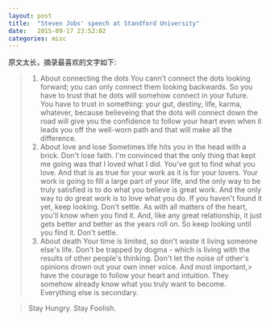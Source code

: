 ```yaml
---
layout: post
title:  "Steven Jobs' speech at Standford University"
date:   2015-09-17 23:52:02
categories: misc
---
```

原文太长，摘录最喜欢的文字如下:
> 1. About connecting the dots
> You cann't connect the dots looking forward; you can only connect them looking backwards. So you have to trust that he dots will somehow connect in your future. You have to trust in something: your gut, destiny, life, karma, whatever, because believeing that the dots will connect down the road will give you the confidence to follow your heart even when it leads you off the well-worn path and that will make all the difference.
> 2. About love and lose
> Sometimes life hits you in the head with a brick. Don't lose faith. I'm convinced that the only thing that kept me going was that I loved what I did. You've got to find what you love. And that is as true for your work as it is for your lovers. Your work is going to fill a large part of your life, and the only way to be truly satisfied is to do what you believe is great work. And the only way to do great work is to love what you do. If you haven't found it yet, keep looking. Don't settle. As with all matters of the heart, you'll know when you find it. And, like any great relationship, it just gets better and better as the years roll on. So keep looking until you find it. Don't settle.
> 3. About death
> Your time is limited, so don't waste it living someone else's life. Don't be trapped by dogma - which is living with the results of other people's thinking. Don't let the noise of other's opinions drown out your own inner voice. And most important,> have the courage to follow your heart and intuition. They somehow already know what you truly want to become. Everything else is secondary.

> Stay Hungry. Stay Foolish.
